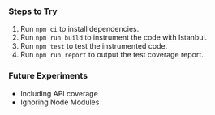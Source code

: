 ### Steps to Try

1. Run `npm ci` to install dependencies.
1. Run `npm run build` to instrument the code with Istanbul.
1. Run `npm test` to test the instrumented code.
1. Run `npm run report` to output the test coverage report.

### Future Experiments

- Including API coverage
- Ignoring Node Modules
